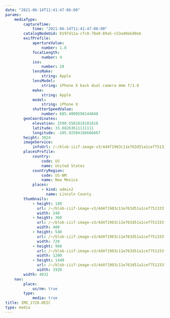 ```yaml
---
date: "2021-06-14T11:41:47-06:00"
params:
    mediaType:
        captureTime:
            time: "2021-06-14T11:41:47-06:00"
        catalogNodeUid: 0197d11a-cfc0-78e8-89a5-c53a40ebd0eb
        exifProfile:
            apertureValue:
                number: 1.8
            focalLength:
                number: 4
            iso:
                number: 20
            lensMake:
                string: Apple
            lensModel:
                string: iPhone X back dual camera 4mm f/1.8
            make:
                string: Apple
            model:
                string: iPhone X
            shutterSpeedValue:
                number: 685.4009598144048
        geoCoordinates:
            elevation: 1590.5581818181818
            latitude: 33.68263611111111
            longitude: -105.92504166666667
        height: 3024
        imageService:
            infoUrl: /~/blob-iiif-image-v3/4d4f1903c11e763d51a1cef751333f3c5216f2e31e12b9c0e160fc0bd450a4d2/info.json
        placesProfile:
            country:
                code: US
                name: United States
            countryRegion:
                code: US-NM
                name: New Mexico
            places:
                - kind: admin2
                  name: Lincoln County
        thumbnails:
            - height: 180
              url: /~/blob-iiif-image-v3/4d4f1903c11e763d51a1cef751333f3c5216f2e31e12b9c0e160fc0bd450a4d2/full/240%2C180/0/default.jpg
              width: 240
            - height: 360
              url: /~/blob-iiif-image-v3/4d4f1903c11e763d51a1cef751333f3c5216f2e31e12b9c0e160fc0bd450a4d2/full/480%2C360/0/default.jpg
              width: 480
            - height: 540
              url: /~/blob-iiif-image-v3/4d4f1903c11e763d51a1cef751333f3c5216f2e31e12b9c0e160fc0bd450a4d2/full/720%2C540/0/default.jpg
              width: 720
            - height: 960
              url: /~/blob-iiif-image-v3/4d4f1903c11e763d51a1cef751333f3c5216f2e31e12b9c0e160fc0bd450a4d2/full/1280%2C960/0/default.jpg
              width: 1280
            - height: 1440
              url: /~/blob-iiif-image-v3/4d4f1903c11e763d51a1cef751333f3c5216f2e31e12b9c0e160fc0bd450a4d2/full/1920%2C1440/0/default.jpg
              width: 1920
        width: 4032
    nav:
        place:
            us/nm: true
        type:
            media: true
title: IMG_2726.HEIC
type: media
---
```

